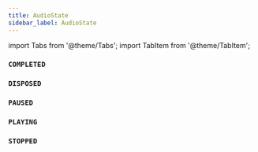 ```yaml
---
title: AudioState
sidebar_label: AudioState
---
```

import Tabs from '@theme/Tabs';
import TabItem from '@theme/TabItem';

### `COMPLETED`
### `DISPOSED`
### `PAUSED`
### `PLAYING`
### `STOPPED`
